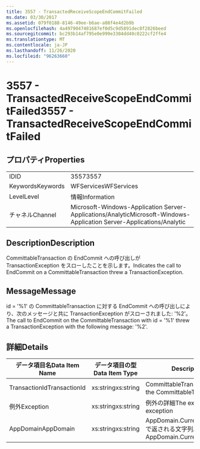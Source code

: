 ```yaml
---
title: 3557 - TransactedReceiveScopeEndCommitFailed
ms.date: 03/30/2017
ms.assetid: 079f0188-8146-49ee-b6ae-a08f4e4d2b9b
ms.openlocfilehash: 4a4979047481687ef0d5c9d5891dec8f2826beed
ms.sourcegitcommit: bc293b14af795e0e999e3304dd40c0222cf2ffe4
ms.translationtype: MT
ms.contentlocale: ja-JP
ms.lasthandoff: 11/26/2020
ms.locfileid: "96263660"
---
```

# <a name="3557---transactedreceivescopeendcommitfailed"></a><span data-ttu-id="cbd73-102">3557 - TransactedReceiveScopeEndCommitFailed</span><span class="sxs-lookup"><span data-stu-id="cbd73-102">3557 - TransactedReceiveScopeEndCommitFailed</span></span>

## <a name="properties"></a><span data-ttu-id="cbd73-103">プロパティ</span><span class="sxs-lookup"><span data-stu-id="cbd73-103">Properties</span></span>  
  
|||  
|-|-|  
|<span data-ttu-id="cbd73-104">ID</span><span class="sxs-lookup"><span data-stu-id="cbd73-104">ID</span></span>|<span data-ttu-id="cbd73-105">3557</span><span class="sxs-lookup"><span data-stu-id="cbd73-105">3557</span></span>|  
|<span data-ttu-id="cbd73-106">Keywords</span><span class="sxs-lookup"><span data-stu-id="cbd73-106">Keywords</span></span>|<span data-ttu-id="cbd73-107">WFServices</span><span class="sxs-lookup"><span data-stu-id="cbd73-107">WFServices</span></span>|  
|<span data-ttu-id="cbd73-108">Level</span><span class="sxs-lookup"><span data-stu-id="cbd73-108">Level</span></span>|<span data-ttu-id="cbd73-109">情報</span><span class="sxs-lookup"><span data-stu-id="cbd73-109">Information</span></span>|  
|<span data-ttu-id="cbd73-110">チャネル</span><span class="sxs-lookup"><span data-stu-id="cbd73-110">Channel</span></span>|<span data-ttu-id="cbd73-111">Microsoft-Windows-Application Server-Applications/Analytic</span><span class="sxs-lookup"><span data-stu-id="cbd73-111">Microsoft-Windows-Application Server-Applications/Analytic</span></span>|  
  
## <a name="description"></a><span data-ttu-id="cbd73-112">Description</span><span class="sxs-lookup"><span data-stu-id="cbd73-112">Description</span></span>  

 <span data-ttu-id="cbd73-113">CommittableTransaction の EndCommit への呼び出しが TransactionException をスローしたことを示します。</span><span class="sxs-lookup"><span data-stu-id="cbd73-113">Indicates the call to EndCommit on a CommittableTransaction threw a TransactionException.</span></span>  
  
## <a name="message"></a><span data-ttu-id="cbd73-114">Message</span><span class="sxs-lookup"><span data-stu-id="cbd73-114">Message</span></span>  

 <span data-ttu-id="cbd73-115">id = '%1' の CommittableTransaction に対する EndCommit への呼び出しにより、次のメッセージと共に TransactionException がスローされました: '%2'。</span><span class="sxs-lookup"><span data-stu-id="cbd73-115">The call to EndCommit on the CommittableTransaction with id = '%1' threw a TransactionException with the following message: '%2'.</span></span>  
  
## <a name="details"></a><span data-ttu-id="cbd73-116">詳細</span><span class="sxs-lookup"><span data-stu-id="cbd73-116">Details</span></span>  
  
|<span data-ttu-id="cbd73-117">データ項目名</span><span class="sxs-lookup"><span data-stu-id="cbd73-117">Data Item Name</span></span>|<span data-ttu-id="cbd73-118">データ項目の型</span><span class="sxs-lookup"><span data-stu-id="cbd73-118">Data Item Type</span></span>|<span data-ttu-id="cbd73-119">Description</span><span class="sxs-lookup"><span data-stu-id="cbd73-119">Description</span></span>|  
|--------------------|--------------------|-----------------|  
|<span data-ttu-id="cbd73-120">TransactionId</span><span class="sxs-lookup"><span data-stu-id="cbd73-120">TransactionId</span></span>|<span data-ttu-id="cbd73-121">xs:string</span><span class="sxs-lookup"><span data-stu-id="cbd73-121">xs:string</span></span>|<span data-ttu-id="cbd73-122">CommittableTransaction の ID。</span><span class="sxs-lookup"><span data-stu-id="cbd73-122">The id of the CommittableTransaction.</span></span>|  
|<span data-ttu-id="cbd73-123">例外</span><span class="sxs-lookup"><span data-stu-id="cbd73-123">Exception</span></span>|<span data-ttu-id="cbd73-124">xs:string</span><span class="sxs-lookup"><span data-stu-id="cbd73-124">xs:string</span></span>|<span data-ttu-id="cbd73-125">例外の詳細</span><span class="sxs-lookup"><span data-stu-id="cbd73-125">The exception details for the exception</span></span>|  
|<span data-ttu-id="cbd73-126">AppDomain</span><span class="sxs-lookup"><span data-stu-id="cbd73-126">AppDomain</span></span>|<span data-ttu-id="cbd73-127">xs:string</span><span class="sxs-lookup"><span data-stu-id="cbd73-127">xs:string</span></span>|<span data-ttu-id="cbd73-128">AppDomain.CurrentDomain.FriendlyName で返される文字列。</span><span class="sxs-lookup"><span data-stu-id="cbd73-128">The string returned by AppDomain.CurrentDomain.FriendlyName.</span></span>|
